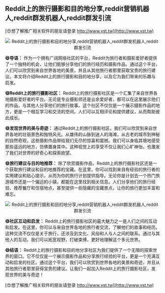 ## **Reddit上的旅行摄影和目的地分享,reddit营销机器人,reddit群发机器人,reddit群发引流**

[😍想了解推广相关软件的朋友请登录 http://www.vst.tw](http://www.vst.tw)

 <center><img src="https://vst.tw/MP4/tuiguang/png/8.png" alt="Reddit上的旅行摄影和目的地分享,reddit营销机器人,reddit群发机器人,reddit群发引流"></center>

**😄导语：**
作为一个拥有广阔网络社区的平台，Reddit为旅行者和摄影爱好者提供了一个独特的机会，让他们能够分享他们的旅行经历和摄影作品。通过这个平台，人们可以欣赏到来自世界各地的美景，并且从其他旅行者那里获取宝贵的旅行建议。本文将介绍Reddit上的旅行摄影和目的地分享，以及它为我们带来的乐趣与启发。

**😄Reddit上的旅行摄影社区：**
Reddit上的旅行摄影社区是一个汇集了来自世界各地摄影爱好者的平台。无论是专业摄影师还是业余爱好者，都可以在这里展示他们的作品，与其他人分享他们的旅行故事。这个社区不仅仅是一个展示摄影作品的地方，更是一个相互学习和交流的空间。人们可以互相评论和提供建议，从而帮助彼此成长。

**😄发现世界的美与奇迹：**
通过Reddit上的旅行摄影社区，我们可以欣赏到来自世界各地的壮丽景色和独特风光。从雄伟的山脉到迷人的海滩，从古老的城市到神秘的自然奇观，这些摄影作品带给我们无尽的惊喜和震撼。我们可以身临其境地感受那些遥远的地方，仿佛置身其中。这种视觉上的享受不仅让我们心旷神怡，也激发了我们对世界的好奇心和探索欲望。

**😄旅行建议与目的地推荐：**
除了欣赏摄影作品，Reddit上的旅行摄影社区还是一个获取旅行建议和目的地推荐的宝藏。在这里，你可以找到来自有经验的旅行者的实用建议和贴心提示，从而为你的旅行计划提供指导。无论你是计划去一个热门旅游城市还是一个偏远的小镇，都能在这里找到相关信息。人们分享他们的旅行经验、推荐餐厅和住宿地点，甚至提供一些隐藏的宝藏景点，让你的旅行更加丰富和难忘。

 <center><img src="https://vst.tw/MP4/tuiguang/png/5.png" alt="Reddit上的旅行摄影和目的地分享,reddit营销机器人,reddit群发机器人,reddit群发引流"></center>

**😄社区互动和启发：**
Reddit上的旅行摄影社区的最大魅力之一是人们之间的互动和启发。在这里，你可以与来自世界各地的旅行者交流，了解他们的故事和经历。这种交流不仅仅是关于旅行，还涉及到文化、风俗和人与人之间的联系。通过与其他人的互动，我们可以拓宽视野，打破束缚，更好地理解这个多元世界。

**😄结语：**
Reddit上的旅行摄影和目的地分享社区为我们提供了一个无限的探索世界的窗口。它不仅仅是一个展示摄影作品和分享旅行经验的平台，更是一个充满互动和启发的社区。通过这个平台，我们可以欣赏到世界各地的美景和奇迹，并且从其他旅行者那里获得宝贵的建议。让我们一起加入Reddit上的旅行摄影社区，发现世界的美与奇迹！

[😍想了解推广相关软件的朋友请登录 http://www.vst.tw](http://www.vst.tw)



